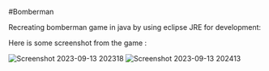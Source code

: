 #Bomberman

Recreating bomberman game in java by using eclipse JRE for development:


Here is some screenshot from the game :



![Screenshot 2023-09-13 202318](https://github.com/lawlinerocker/bomberman/assets/38174412/2f2dd602-535d-4180-a21b-cdc5ba2582c6)
![Screenshot 2023-09-13 202413](https://github.com/lawlinerocker/bomberman/assets/38174412/e7b612f7-54c8-4288-8304-b0b19f65a0d9)
